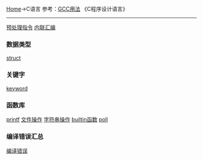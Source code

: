 [Home](../)->C语言
参考：[GCC用法](https://gcc.gnu.org/onlinedocs/gcc/)
《C程序设计语言》

---
[预处理指令](preprocessor)
[内联汇编](inline-assembly)

### 数据类型
[struct](struct)

### 关键字
[keyword](keyword)

### 函数库
[printf](printf)
[文件操作](file-operation)
[字符串操作](string-operation)
[builtin函数](builtin-function)
[poll](poll)

### 编译错误汇总
[编译错误](compiling-errors)
